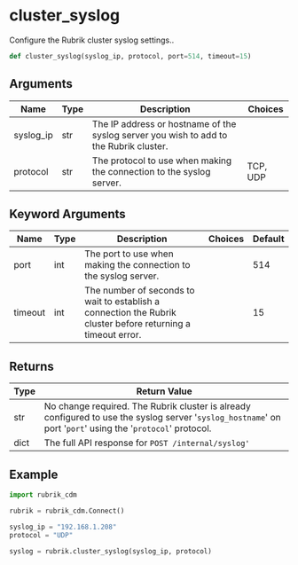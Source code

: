 # cluster_syslog

Configure the Rubrik cluster syslog settings..
```py
def cluster_syslog(syslog_ip, protocol, port=514, timeout=15)
```

## Arguments
| Name        | Type | Description                                                                 | Choices |
|-------------|------|-----------------------------------------------------------------------------|---------|
| syslog_ip  | str  | The IP address or hostname of the syslog server you wish to add to the Rubrik cluster. |         |
| protocol  | str  | The protocol to use when making the connection to the syslog server.  |    TCP, UDP     |
## Keyword Arguments
| Name        | Type | Description                                                                 | Choices | Default |
|-------------|------|-----------------------------------------------------------------------------|---------|---------|
| port  | int  | The port to use when making the connection to the syslog server.  |         |    514     |
| timeout  | int  | The number of seconds to wait to establish a connection the Rubrik cluster before returning a timeout error.  |         |    15     |

## Returns
| Type | Return Value                                                                                   |
|------|-----------------------------------------------------------------------------------------------|
| str  | No change required. The Rubrik cluster is already configured to use the syslog server '`syslog_hostname`' on port '`port`' using the '`protocol`' protocol. |
| dict  | The full API response for `POST /internal/syslog'` |
## Example
```py
import rubrik_cdm

rubrik = rubrik_cdm.Connect()

syslog_ip = "192.168.1.208"
protocol = "UDP"

syslog = rubrik.cluster_syslog(syslog_ip, protocol)
```
